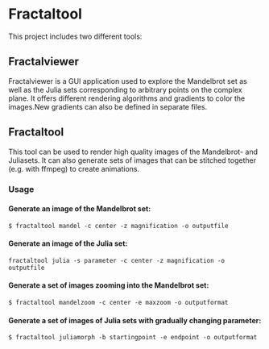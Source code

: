 # Fractaltool
This project includes two different tools:
## Fractalviewer
Fractalviewer is a GUI application used to explore the Mandelbrot set as well as the Julia sets corresponding to arbitrary points
on the complex plane. It offers different rendering algorithms and gradients to color the images.New gradients can also be defined in
separate files.

## Fractaltool
This tool can be used to render high quality images of the Mandelbrot- and Juliasets. It can also generate sets of images that can be
stitched together (e.g. with ffmpeg) to  create animations.

### Usage

#### Generate an image of the Mandelbrot set:
```
$ fractaltool mandel -c center -z magnification -o outputfile
```
#### Generate an image of the Julia set:
```
fractaltool julia -s parameter -c center -z magnification -o outputfile 
```
#### Generate a set of images zooming into the Mandelbrot set:
```
$ fractaltool mandelzoom -c center -e maxzoom -o outputformat
```
#### Generate a set of images of Julia sets with gradually changing parameter:
```
$ fractaltool juliamorph -b startingpoint -e endpoint -o outputformat
```
